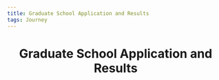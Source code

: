 ```yaml
---
title: Graduate School Application and Results
tags: Journey
---
```


<h1 align="center">
Graduate School Application and Results
</h1>

